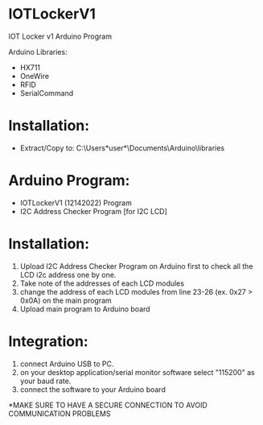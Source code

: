 # IOTLockerV1
IOT Locker v1 Arduino Program

Arduino Libraries:
- HX711
- OneWire
- RFID
- SerialCommand

# Installation:

- Extract/Copy to: C:\Users\*user*\Documents\Arduino\libraries

# Arduino Program:

- IOTLockerV1 (12142022) Program
- I2C Address Checker Program [for I2C LCD]

# Installation:

1. Upload I2C Address Checker Program on Arduino first to check all the LCD i2c address one by one.
2. Take note of the addresses of each LCD modules
3. change the address of each LCD modules from line 23-26 (ex. 0x27 > 0x0A) on the main program
4. Upload main program to Arduino board

# Integration:

1. connect Arduino USB to PC.
2. on your desktop application/serial monitor software select "115200" as your baud rate.
3. connect the software to your Arduino board

*MAKE SURE TO HAVE A SECURE CONNECTION TO AVOID COMMUNICATION PROBLEMS
